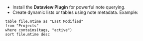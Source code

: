 - Install the **Dataview Plugin** for powerful note querying.
- Create dynamic lists or tables using note metadata. Example:

```dataview
table file.mtime as "Last Modified"
from "Projects"
where contains(tags, "active")
sort file.mtime desc
